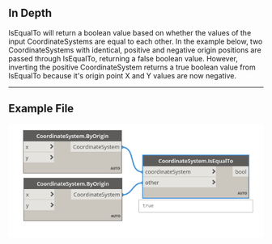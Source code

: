 ## In Depth
IsEqualTo will return a boolean value based on whether the values of the input CoordinateSystems are equal to each other. In the example below, two CoordinateSystems with identical, positive and negative origin positions are passed through IsEqualTo, returning a false boolean value. However, inverting the positive CoordinateSystem returns a true boolean value from IsEqualTo because it's origin point X and Y values are now negative.
___
## Example File

![IsEqualTo](./Autodesk.DesignScript.Geometry.CoordinateSystem.IsEqualTo_img.jpg)

